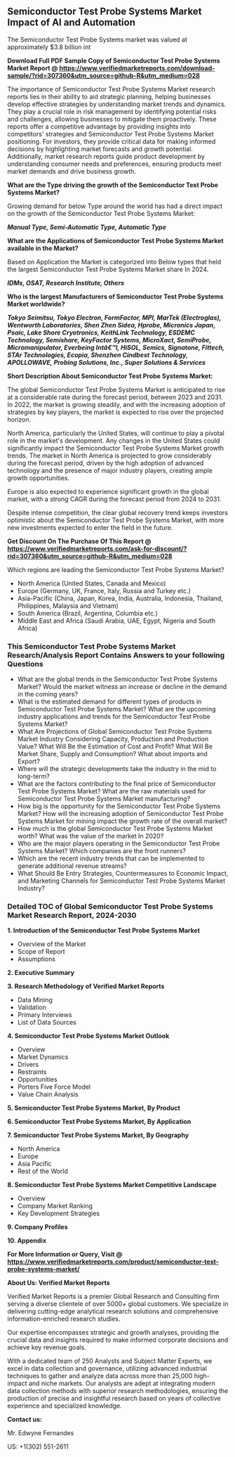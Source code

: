 <h2>Semiconductor Test Probe Systems Market Impact of AI and Automation</h2>The Semiconductor Test Probe Systems market was valued at approximately $3.8 billion int</p><p id="" class=""><strong>Download Full PDF Sample Copy of Semiconductor Test Probe Systems Market Report @ <a href="https://www.verifiedmarketreports.com/download-sample/?rid=307360&utm_source=github-R&utm_medium=028" target="_blank">https://www.verifiedmarketreports.com/download-sample/?rid=307360&utm_source=github-R&utm_medium=028</a></strong></p><p>The importance of&nbsp;Semiconductor Test Probe Systems Market research reports lies in their ability to aid strategic planning, helping businesses develop effective strategies by understanding market trends and dynamics. They play a crucial role in risk management by identifying potential risks and challenges, allowing businesses to mitigate them proactively. These reports offer a competitive advantage by providing insights into competitors' strategies and Semiconductor Test Probe Systems Market positioning. For investors, they provide critical data for making informed decisions by highlighting market forecasts and growth potential. Additionally, market research reports guide product development by understanding consumer needs and preferences, ensuring products meet market demands and drive business growth.</p><p><strong>What are the&nbsp;Type driving the growth of the Semiconductor Test Probe Systems Market?</strong></p><p id="" class="">Growing demand for below Type around the world has had a direct impact on the growth of the Semiconductor Test Probe Systems Market:</p><em><strong>Manual Type, Semi-Automatic Type, Automatic Type</strong></em></p><strong>What are the&nbsp;Applications&nbsp;of Semiconductor Test Probe Systems Market available in the Market?</strong></p><p id="" class="">Based on Application the Market is categorized into Below types that held the largest Semiconductor Test Probe Systems Market share In 2024.</p><em><strong>IDMs, OSAT, Research Institute, Others</strong></em></p><strong>Who is the largest Manufacturers of Semiconductor Test Probe Systems Market worldwide?</strong></p><p><em><strong>Tokyo Seimitsu, Tokyo Electron, FormFactor, MPI, MarTek (Electroglas), Wentworth Laboratories, Shen Zhen Sidea, Hprobe, Micronics Japan, Psaic, Lake Shore Cryotronics, KeithLink Technology, ESDEMC Technology, Semishare, KeyFactor Systems, MicroXact, SemiProbe, Micromanipulator, Everbeing Intâ€™l, HiSOL, Semics, Signatone, Fittech, STAr Technologies, Ecopia, Shenzhen Cindbest Technology, APOLLOWAVE, Probing Solutions, Inc., Super Solutions & Services</strong></em></p><p id="" class=""><strong>Short Description About Semiconductor Test Probe Systems Market:</strong></p><p>The global Semiconductor Test Probe Systems Market is anticipated to rise at a considerable rate during the forecast period, between 2023 and 2031. In 2022, the market is growing steadily, and with the increasing adoption of strategies by key players, the market is expected to rise over the projected horizon.</p><p>North America, particularly the United States, will continue to play a pivotal role in the market's development. Any changes in the United States could significantly impact the Semiconductor Test Probe Systems Market growth trends. The market in North America is projected to grow considerably during the forecast period, driven by the high adoption of advanced technology and the presence of major industry players, creating ample growth opportunities.</p><p>Europe is also expected to experience significant growth in the global market, with a strong CAGR during the forecast period from 2024 to 2031.</p><p>Despite intense competition, the clear global recovery trend keeps investors optimistic about the Semiconductor Test Probe Systems Market, with more new investments expected to enter the field in the future.</p><p id="" class=""><strong>Get Discount On The Purchase Of This Report @ <a href="https://www.verifiedmarketreports.com/ask-for-discount/?rid=307360&utm_source=github-R&utm_medium=028" target="_blank">https://www.verifiedmarketreports.com/ask-for-discount/?rid=307360&utm_source=github-R&utm_medium=028</a></strong></p>Which regions are leading the Semiconductor Test Probe Systems Market?</p><ul><li>North America (United States, Canada and Mexico)</li><li>Europe (Germany, UK, France, Italy, Russia and Turkey etc.)</li><li>Asia-Pacific (China, Japan, Korea, India, Australia, Indonesia, Thailand, Philippines, Malaysia and Vietnam)</li><li>South America (Brazil, Argentina, Columbia etc.)</li><li>Middle East and Africa (Saudi Arabia, UAE, Egypt, Nigeria and South Africa)</li></ul><h3 id="" class="">This Semiconductor Test Probe Systems Market Research/Analysis Report Contains Answers to your following Questions</h3><ul><li>What are the global trends in the Semiconductor Test Probe Systems Market? Would the market witness an increase or decline in the demand in the coming years?</li><li>What is the estimated demand for different types of products in Semiconductor Test Probe Systems Market? What are the upcoming industry applications and trends for the Semiconductor Test Probe Systems Market?</li><li>What Are Projections of Global Semiconductor Test Probe Systems Market Industry Considering Capacity, Production and Production Value? What Will Be the Estimation of Cost and Profit? What Will Be Market Share, Supply and Consumption? What about imports and Export?</li><li>Where will the strategic developments take the industry in the mid to long-term?</li><li>What are the factors contributing to the final price of Semiconductor Test Probe Systems Market? What are the raw materials used for Semiconductor Test Probe Systems Market manufacturing?</li><li>How big is the opportunity for the Semiconductor Test Probe Systems Market? How will the increasing adoption of Semiconductor Test Probe Systems Market for mining impact the growth rate of the overall market?</li><li>How much is the global Semiconductor Test Probe Systems Market worth? What was the value of the market In 2020?</li><li>Who are the major players operating in the Semiconductor Test Probe Systems Market? Which companies are the front runners?</li><li>Which are the recent industry trends that can be implemented to generate additional revenue streams?</li><li>What Should Be Entry Strategies, Countermeasures to Economic Impact, and Marketing Channels for Semiconductor Test Probe Systems Market Industry?</li></ul><h3 id="" class="">Detailed TOC of Global Semiconductor Test Probe Systems Market Research Report, 2024-2030</h3><p id="" class=""><strong>1. Introduction of the Semiconductor Test Probe Systems Market</strong></p><ul><li>Overview of the Market</li><li>Scope of Report</li><li>Assumptions</li></ul><p id="" class=""><strong>2. Executive Summary</strong></p><p id="" class=""><strong>3. Research Methodology of Verified Market Reports</strong></p><ul><li>Data Mining</li><li>Validation</li><li>Primary Interviews</li><li>List of Data Sources</li></ul><p id="" class=""><strong>4. Semiconductor Test Probe Systems Market Outlook</strong></p><ul><li>Overview</li><li>Market Dynamics</li><li>Drivers</li><li>Restraints</li><li>Opportunities</li><li>Porters Five Force Model</li><li>Value Chain Analysis</li></ul><p id="" class=""><strong>5. Semiconductor Test Probe Systems Market, By Product</strong></p><p id="" class=""><strong>6. Semiconductor Test Probe Systems Market, By Application</strong></p><p id="" class=""><strong>7. Semiconductor Test Probe Systems Market, By Geography</strong></p><ul><li>North America</li><li>Europe</li><li>Asia Pacific</li><li>Rest of the World</li></ul><p id="" class=""><strong>8. Semiconductor Test Probe Systems Market Competitive Landscape</strong></p><ul><li>Overview</li><li>Company Market Ranking</li><li>Key Development Strategies</li></ul><p id="" class=""><strong>9. Company Profiles</strong></p><p id="" class=""><strong>10. Appendix</strong></p><p id="" class=""><strong>For More Information or Query, Visit @ <a href="https://www.verifiedmarketreports.com/product/semiconductor-test-probe-systems-market/" target="_blank">https://www.verifiedmarketreports.com/product/semiconductor-test-probe-systems-market/</a></strong></p><p id="" class=""><strong>About Us: Verified Market Reports</strong></p><p id="" class="">Verified Market Reports is a premier Global Research and Consulting firm serving a diverse clientele of over 5000+ global customers. We specialize in delivering cutting-edge analytical research solutions and comprehensive information-enriched research studies.</p><p id="" class="">Our expertise encompasses strategic and growth analyses, providing the crucial data and insights required to make informed corporate decisions and achieve key revenue goals.</p><p id="" class="">With a dedicated team of 250 Analysts and Subject Matter Experts, we excel in data collection and governance, utilizing advanced industrial techniques to gather and analyze data across more than 25,000 high-impact and niche markets. Our analysts are adept at integrating modern data collection methods with superior research methodologies, ensuring the production of precise and insightful research based on years of collective experience and specialized knowledge.</p><p id="" class=""><strong>Contact us:</strong></p><p id="" class="">Mr. Edwyne Fernandes</p><p id="" class="">US: +1(302) 551-2611</p>